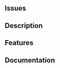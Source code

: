 <!--
To streamline the process of creating and reviewing pull requests, we have created a template.
It is not required to follow this template perfectly, but we encourage you to think about each header.
-->

## Issues
<!--
Link to affected issues, use waffle keywords if applicable.
https://help.waffle.io/faq/waffle-workflow/use-waffles-connect-keyword-to-connect-prs-to-issues

Example:
```
Closes #1
Connects #2
```
-->

## Description
<!--
Provide a quick description on the feature/fix your branch implements.

Example:
```
Add rqt to use as a framework for data-logging and sending commands to ros.
Multiple ui's are launched in the main.launch file. You can toggle these with commandline arguments.
```
-->

## Features
<!--
A bulletpoint list of all features you've added (should include all features in the closing issues).

Example:
```
- Add rqt to dependencies
- Provide an example layout which is automatically loaded.
- Made rqt configureable in the launch file
```
-->

## Documentation
<!--
Provide a clear overview of documentation that needs to be added/changed. Provide links to affected articles and explain what should change.
Try to be as precise as possible, nobody likes outdated documentation.

Example:
```
Add a page [[ROS visualization with rqt]] which explains how rqt will be used and how you can customize its perspectives.
On the page [[ROS bag]] at line 24, the reference to the rqt_perspectives is outdated and should be changed to the new file location.
```
-->
